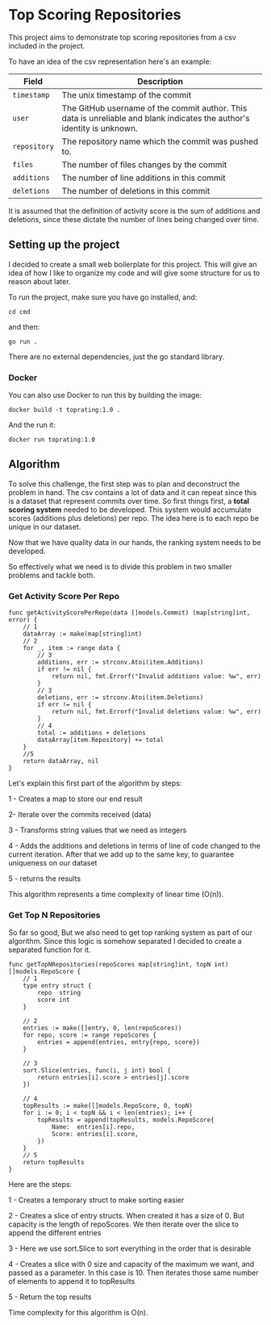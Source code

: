 # Top Scoring Repositories

This project aims to demonstrate top scoring repositories from a csv included in the project.

To have an idea of the csv representation here's an example:

| Field        | Description                                                  |
| ------------ | ------------------------------------------------------------ |
| `timestamp`  | The unix timestamp of the commit                             |
| `user`       | The GitHub username of the commit author. This data is unreliable and blank indicates the author's identity is unknown. |
| `repository` | The repository name which the commit was pushed to.          |
| `files`      | The number of files changes by the commit                    |
| `additions`  | The number of line additions in this commit                  |
| `deletions`  | The number of deletions in this commit                       |


It is assumed that the definition of activity score is the sum of additions and deletions, since these dictate the number of lines being changed over time.

## Setting up the project

I decided to create a small web boilerplate for this project. This will give an idea of how I like to organize my code and will give some structure for us to reason about later.

To run the project, make sure you have go installed, and:

```
cd cmd
```

and then:

```
go run .
```

There are no external dependencies, just the go standard library.

### Docker

You can also use Docker to run this by building the image:

```
docker build -t toprating:1.0 .
```

And the run it:

```
docker run toprating:1.0
```

## Algorithm

To solve this challenge, the first step was to plan and deconstruct the problem in hand.
The csv contains a lot of data and it can repeat since this is a dataset that represent commits over time. So first things first, a **total scoring system** needed to be developed. This system would accumulate scores (additions plus deletions) per repo. The idea here is to each repo be unique in our dataset.

Now that we have quality data in our hands, the ranking system needs to be developed.

So effectively what we need is to divide this problem in two smaller problems and tackle both.

### Get Activity Score Per Repo

```
func getActivityScorePerRepo(data []models.Commit) (map[string]int, error) {
    // 1
	dataArray := make(map[string]int)
    // 2
	for _, item := range data {
        // 3
		additions, err := strconv.Atoi(item.Additions)
		if err != nil {
			return nil, fmt.Errorf("Invalid additions value: %w", err)
		}
        // 3
		deletions, err := strconv.Atoi(item.Deletions)
		if err != nil {
			return nil, fmt.Errorf("Invalid deletions value: %w", err)
		}
        // 4
		total := additions + deletions
		dataArray[item.Repository] += total
	}
    //5
	return dataArray, nil
}
```
Let's explain this first part of the algorithm by steps:

1 - Creates a map to store our end result

2- Iterate over the commits received (data)

3 - Transforms string values that we need as integers

4 - Adds the additions and deletions in terms of line of code changed to the current iteration. After that we add up to the same key, to guarantee uniqueness on our dataset

5 - returns the results

This algorithm represents a time complexity of linear time (O(n)).

### Get Top N Repositories

So far so good, But we also need to get top ranking system as part of our algorithm.
Since this logic is somehow separated I decided to create a separated function for it.

```
func getTopNRepositories(repoScores map[string]int, topN int) []models.RepoScore {
	// 1
	type entry struct {
		repo  string
		score int
	}

	// 2
	entries := make([]entry, 0, len(repoScores))
	for repo, score := range repoScores {
		entries = append(entries, entry{repo, score})
	}

	// 3
	sort.Slice(entries, func(i, j int) bool {
		return entries[i].score > entries[j].score
	})

	// 4
	topResults := make([]models.RepoScore, 0, topN)
	for i := 0; i < topN && i < len(entries); i++ {
		topResults = append(topResults, models.RepoScore{
			Name:  entries[i].repo,
			Score: entries[i].score,
		})
	}
    // 5
	return topResults
}
```

Here are the steps:

1 - Creates a temporary struct to make sorting easier

2 - Creates a slice of entry structs. When created it has a size of 0. But capacity is the length of repoScores. We then iterate over the slice to append the different entries

3 - Here we use sort.Slice to sort everything in the order that is desirable

4 - Creates a slice with 0 size and capacity of the maximum we want, and passed as a parameter. In this case is 10. Then iterates those same number of elements to append it to topResults

5 - Return the top results

Time complexity for this algorithm is O(n).
